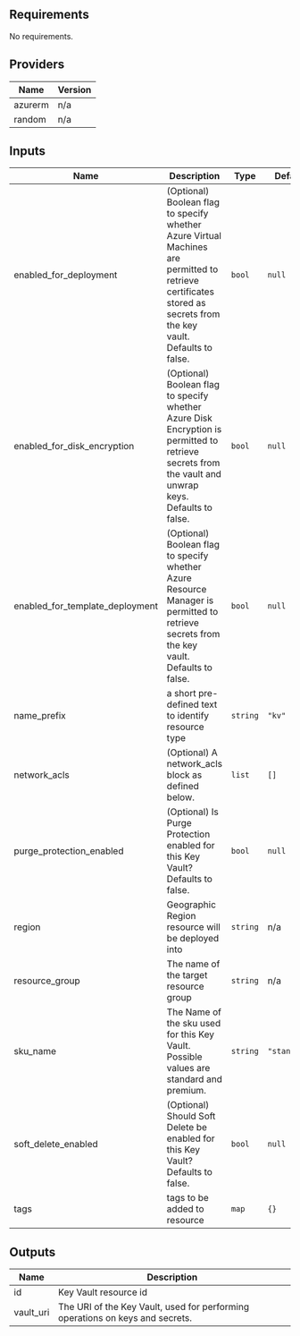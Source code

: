 ## Requirements

No requirements.

## Providers

| Name | Version |
|------|---------|
| azurerm | n/a |
| random | n/a |

## Inputs

| Name | Description | Type | Default | Required |
|------|-------------|------|---------|:--------:|
| enabled\_for\_deployment | (Optional) Boolean flag to specify whether Azure Virtual Machines are permitted to retrieve certificates stored as secrets from the key vault. Defaults to false. | `bool` | `null` | no |
| enabled\_for\_disk\_encryption | (Optional) Boolean flag to specify whether Azure Disk Encryption is permitted to retrieve secrets from the vault and unwrap keys. Defaults to false. | `bool` | `null` | no |
| enabled\_for\_template\_deployment | (Optional) Boolean flag to specify whether Azure Resource Manager is permitted to retrieve secrets from the key vault. Defaults to false. | `bool` | `null` | no |
| name\_prefix | a short pre-defined text to identify resource type | `string` | `"kv"` | no |
| network\_acls | (Optional) A network\_acls block as defined below. | `list` | `[]` | no |
| purge\_protection\_enabled | (Optional) Is Purge Protection enabled for this Key Vault? Defaults to false. | `bool` | `null` | no |
| region | Geographic Region resource will be deployed into | `string` | n/a | yes |
| resource\_group | The name of the target resource group | `string` | n/a | yes |
| sku\_name | The Name of the sku used for this Key Vault. Possible values are standard and premium. | `string` | `"standard"` | no |
| soft\_delete\_enabled | (Optional) Should Soft Delete be enabled for this Key Vault? Defaults to false. | `bool` | `null` | no |
| tags | tags to be added to resource | `map` | `{}` | no |

## Outputs

| Name | Description |
|------|-------------|
| id | Key Vault resource id |
| vault\_uri | The URI of the Key Vault, used for performing operations on keys and secrets. |

